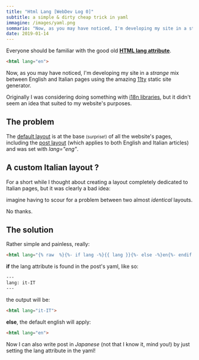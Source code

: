 ```yaml
---
title: "Html Lang [WebDev Log 0]" 
subtitle: a simple & dirty cheap trick in yaml
immagine: /images/yaml.png
sommario: "Now, as you may have noticed, I'm developing my site in a strange mix between Italian and English pages..."
date: 2019-01-14
---
```


Everyone should be familiar with the good old [**HTML lang attribute**](https://developer.mozilla.org/en-US/docs/Web/HTML/Global_attributes/lang).

```html
<html lang="en">
```

Now, as you may have noticed, I'm developing my site in a _strange_ mix between English and Italian pages using the amazing [11ty](https://www.11ty.io/) static site generator.

Originally I was considering doing something with [i18n libraries](https://www.npmjs.com/package/messageformat), but it didn't seem an idea that suited to my website's purposes.

## The problem

The [default layout](https://github.com/andreacorinti/andreacorinti.com/blob/0e906216d41b7c31803a01fd0abd830efcab1269/src/site/_includes/layouts/base.njk) is at the base <small>(surprise!)</small> of all the website's pages, including the [post layout](https://github.com/andreacorinti/andreacorinti.com/blob/master/src/site/_includes/layouts/post.md) (which applies to both English and Italian articles) and was set with _lang="eng"_.

## A custom Italian layout ?

For a short while I thought about creating a layout completely dedicated to Italian pages, but it was clearly a bad idea: 

imagine having to scour for a problem between two almost _identical_ layouts. 

No thanks.

## The solution

Rather simple and painless, really:

```html
<html lang="{% raw  %}{%- if lang -%}{{ lang }}{%- else -%}en{%- endif -%}{% endraw %}">
```

**if** the lang attribute is found in the post's yaml, like so:

```html
---
lang: it-IT
---
```

the output will be:

```html
<html lang="it-IT">
```

**else**, the default english will apply:

```html
<html lang="en">
```

Now I can also write post in _Japanese_ (not that I know it, mind you!) by just setting the lang attribute in the yaml!